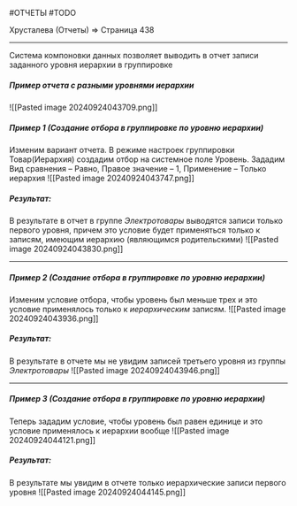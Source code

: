 #ОТЧЕТЫ #TODO 

Хрусталева (Отчеты) => Страница 438

---

Система компоновки данных позволяет выводить в отчет записи заданного уровня иерархии в группировке

##### Пример отчета с разными уровнями иерархии
![[Pasted image 20240924043709.png]]
##### Пример 1 (Создание отбора в группировке по уровню иерархии)
Изменим вариант отчета. В режиме настроек группировки Товар(Иерархия) создадим отбор на системное поле Уровень. Зададим Вид сравнения – Равно, Правое значение – 1, Применение – Только иерархия
![[Pasted image 20240924043747.png]]
##### Результат:
В результате в отчет в группе *Электротовары* выводятся записи только первого уровня, причем это условие будет применяться только к записям, имеющим иерархию (являющимся родительскими)
![[Pasted image 20240924043830.png]]

---
##### Пример 2 (Создание отбора в группировке по уровню иерархии)
Изменим условие отбора, чтобы уровень был меньше трех и это условие применялось только к *иерархическим* записям.
![[Pasted image 20240924043936.png]]
##### Результат:
В результате в отчете мы не увидим записей третьего уровня из группы *Электротовары*
![[Pasted image 20240924043946.png]]

---
##### Пример 3 (Создание отбора в группировке по уровню иерархии)
Теперь зададим условие, чтобы уровень был равен единице и это условие применялось к иерархии вообще
![[Pasted image 20240924044121.png]]
##### Результат:
В результате мы увидим в отчете только иерархические записи первого уровня
![[Pasted image 20240924044145.png]]